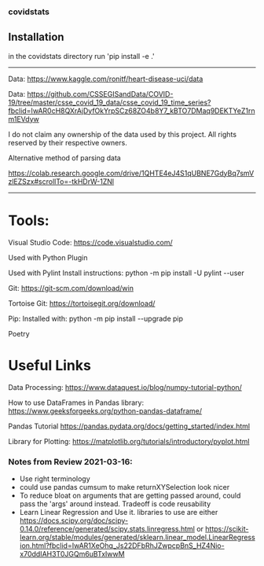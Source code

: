 ### covidstats

## Installation
in the covidstats directory run 'pip install -e .'


-----
Data:
https://www.kaggle.com/ronitf/heart-disease-uci/data

Data:
https://github.com/CSSEGISandData/COVID-19/tree/master/csse_covid_19_data/csse_covid_19_time_series?fbclid=IwAR0cH8QXrAjDyfOkYrpSCz68ZO4b8Y7_kBTO7DMaq9DEKTYeZ1rnm1EVdyw

I do not claim any ownership of the data used by this project. All rights reserved by their respective owners.

Alternative method of parsing data

https://colab.research.google.com/drive/1QHTE4eJ4S1qUBNE7GdyBq7smVzlEZSzx#scrollTo=-tkHDrW-1ZNl

-----

# Tools:
Visual Studio Code:
https://code.visualstudio.com/

Used with Python Plugin

Used with Pylint
Install instructions:
python -m pip install -U pylint --user

Git:
https://git-scm.com/download/win

Tortoise Git:
https://tortoisegit.org/download/

Pip: 
Installed with:
python -m pip install --upgrade pip

Poetry

# Useful Links

Data Processing:
https://www.dataquest.io/blog/numpy-tutorial-python/

How to use DataFrames in Pandas library:
https://www.geeksforgeeks.org/python-pandas-dataframe/

Pandas Tutorial
https://pandas.pydata.org/docs/getting_started/index.html

Library for Plotting:
https://matplotlib.org/tutorials/introductory/pyplot.html

### Notes from Review 2021-03-16:
- Use right terminology
- could use pandas cumsum to make returnXYSelection look nicer
- To reduce bloat on arguments that are getting passed around, could pass the 'args' around instead. Tradeoff is code reusability
- Learn Linear Regression and Use it. libraries to use are either https://docs.scipy.org/doc/scipy-0.14.0/reference/generated/scipy.stats.linregress.html or https://scikit-learn.org/stable/modules/generated/sklearn.linear_model.LinearRegression.html?fbclid=IwAR1XeOhq_Js22DFbRhJZwpcpBnS_HZ4Nio-x70ddIAH3T0JGQm6uBTxIwwM